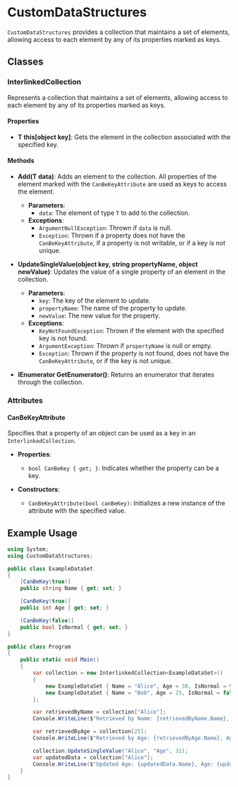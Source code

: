 # CustomDataStructures

`CustomDataStructures` provides a collection that maintains a set of elements, allowing access to each element by any of its properties marked as keys.

## Classes

### InterlinkedCollection<T>

Represents a collection that maintains a set of elements, allowing access to each element by any of its properties marked as keys.

#### Properties

- **T this[object key]**: Gets the element in the collection associated with the specified key.

#### Methods

- **Add(T data)**: Adds an element to the collection. All properties of the element marked with the `CanBeKeyAttribute` are used as keys to access the element.
  - **Parameters**:
    - `data`: The element of type `T` to add to the collection.
  - **Exceptions**:
    - `ArgumentNullException`: Thrown if `data` is null.
    - `Exception`: Thrown if a property does not have the `CanBeKeyAttribute`, if a property is not writable, or if a key is not unique.

- **UpdateSingleValue(object key, string propertyName, object newValue)**: Updates the value of a single property of an element in the collection.
  - **Parameters**:
    - `key`: The key of the element to update.
    - `propertyName`: The name of the property to update.
    - `newValue`: The new value for the property.
  - **Exceptions**:
    - `KeyNotFoundException`: Thrown if the element with the specified key is not found.
    - `ArgumentException`: Thrown if `propertyName` is null or empty.
    - `Exception`: Thrown if the property is not found, does not have the `CanBeKeyAttribute`, or if the key is not unique.

- **IEnumerator<T> GetEnumerator()**: Returns an enumerator that iterates through the collection.

### Attributes

#### CanBeKeyAttribute

Specifies that a property of an object can be used as a key in an `InterlinkedCollection`.

- **Properties**:
  - `bool CanBeKey { get; }`: Indicates whether the property can be a key.

- **Constructors**:
  - `CanBeKeyAttribute(bool canBeKey)`: Initializes a new instance of the attribute with the specified value.

## Example Usage

```csharp
using System;
using CustomDataStructures;

public class ExampleDataSet
{
    [CanBeKey(true)]
    public string Name { get; set; }

    [CanBeKey(true)]
    public int Age { get; set; }

    [CanBeKey(false)]
    public bool IsNormal { get; set; }
}

public class Program
{
    public static void Main()
    {
        var collection = new InterlinkedCollection<ExampleDataSet>()
        {
            new ExampleDataSet { Name = "Alice", Age = 30, IsNormal = true },
            new ExampleDataSet { Name = "Bob", Age = 25, IsNormal = false }
        };

        var retrievedByName = collection["Alice"];
        Console.WriteLine($"Retrieved by Name: {retrievedByName.Name}, Age: {retrievedByName.Age}, IsNormal: {retrievedByName.IsNormal}");

        var retrievedByAge = collection[25];
        Console.WriteLine($"Retrieved by Age: {retrievedByAge.Name}, Age: {retrievedByAge.Age}, IsNormal: {retrievedByAge.IsNormal}");

        collection.UpdateSingleValue("Alice", "Age", 31);
        var updatedData = collection["Alice"];
        Console.WriteLine($"Updated Age: {updatedData.Name}, Age: {updatedData.Age}, IsNormal: {updatedData.IsNormal}");
    }
}
